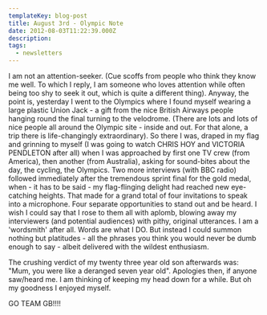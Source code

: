 ```yaml
---
templateKey: blog-post
title: August 3rd - Olympic Note
date: 2012-08-03T11:22:39.000Z
description:
tags:
  - newsletters
---
```


I am not an attention-seeker. (Cue scoffs from people who think they know me well. To which I reply, I am someone who loves attention while often being too shy to seek it out, which is quite a different thing). Anyway, the point is, yesterday I went to the Olympics where I found myself wearing a large plastic Union Jack - a gift from the nice British Airways people hanging round the final turning to the velodrome. (There are lots and lots of nice people all around the Olympic site - inside and out. For that alone, a trip there is life-changingly extraordinary). So there I was, draped in my flag and grinning to myself (I was going to watch CHRIS HOY and VICTORIA PENDLETON after all) when I was approached by first one TV crew (from America), then another (from Australia), asking for sound-bites about the day, the cycling, the Olympics. Two more interviews (with BBC radio) followed immediately after the tremendous sprint final for the gold medal, when - it has to be said - my flag-flinging delight had reached new eye-catching heights. That made for a grand total of four invitations to speak into a microphone. Four separate opportunities to stand out and be heard. I wish I could say that I rose to them all with aplomb, blowing away my interviewers (and potential audiences) with pithy, original utterances. I am a 'wordsmith' after all. Words are what I DO. But instead I could summon nothing but platitudes - all the phrases you think you would never be dumb enough to say - albeit delivered with the wildest enthusiasm.

The crushing verdict of my twenty three year old son afterwards was: "Mum, you were like a deranged seven year old". Apologies then, if anyone saw/heard me. I am thinking of keeping my head down for a while. But oh my goodness I enjoyed myself.

GO TEAM GB!!!!
